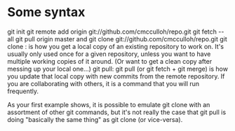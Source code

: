# Some syntax
git init
git remote add origin git://github.com/cmcculloh/repo.git
git fetch --all
git pull origin master
and
git clone git://github.com/cmcculloh/repo.git
git clone :  is how you get a local copy of an existing repository to work on. It's usually only used once for a given repository, unless you want to have multiple working copies of it around. (Or want to get a clean copy after messing up your local one...)
git pull: git pull (or git fetch + git merge) is how you update that local copy with new commits from the remote repository. If you are collaborating with others, it is a command that you will run frequently.

As your first example shows, it is possible to emulate git clone with an assortment of other git commands, but it's not really the case that git pull is doing "basically the same thing" as git clone (or vice-versa).